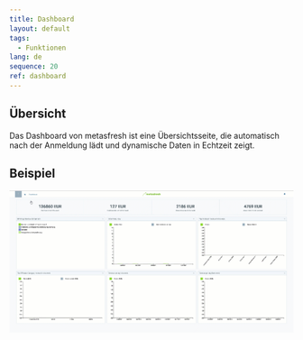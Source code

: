 ```yaml
---
title: Dashboard
layout: default
tags:
  - Funktionen
lang: de
sequence: 20
ref: dashboard
---
```


## Übersicht

Das Dashboard von metasfresh ist eine Übersichtsseite, die automatisch nach der Anmeldung lädt und dynamische Daten in Echtzeit zeigt.

## Beispiel

![](assets/dynamicdashboard.gif)
